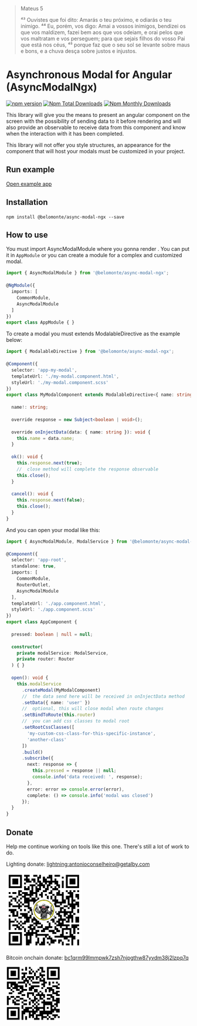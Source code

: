 > Mateus 5
>
> ⁴³ Ouvistes que foi dito: Amarás o teu próximo, e odiarás o teu inimigo. ⁴⁴ Eu, porém, vos digo: Amai a vossos inimigos, bendizei os que vos maldizem, fazei bem aos que vos odeiam, e orai pelos que vos maltratam e vos perseguem; para que sejais filhos do vosso Pai que está nos céus, ⁴⁵ porque faz que o seu sol se levante sobre maus e bons, e a chuva desça sobre justos e injustos.

# Asynchronous Modal for Angular (AsyncModalNgx)

[![npm version](https://badge.fury.io/js/@belomonte%2Fasync-modal-ngx.svg)](https://github.com/antonioconselheiro/async-modal-ngx)
[![Npm Total Downloads](https://img.shields.io/npm/dt/@belomonte/async-modal-ngx.svg)](https://github.com/antonioconselheiro/async-modal-ngx)
[![Npm Monthly Downloads](https://img.shields.io/npm/dm/@belomonte/async-modal-ngx.svg)](https://github.com/antonioconselheiro/async-modal-ngx)


This library will give you the means to present an angular component on the screen with the possibility of sending data to it before rendering and will also provide an observable to receive data from this component and know when the interaction with it has been completed.

This library will not offer you style structures, an appearance for the component that will host your modals must be customized in your project.

## Run example
[Open example app](https://antonioconselheiro.github.io/async-modal-ngx/working-example/browser/)

## Installation

`npm install @belomonte/async-modal-ngx --save`

## How to use

You must import AsyncModalModule where you gonna render <modal-outlet>. You can put it in `AppModule` or you can create a module for a complex and customized modal. 

```typescript
import { AsyncModalModule } from '@belomonte/async-modal-ngx';

@NgModule({
  imports: [
    CommonModule,
    AsyncModalModule
  ]
})
export class AppModule { }
```

To create a modal you must extends ModalableDirective as the example below:

```typescript
import { ModalableDirective } from '@belomonte/async-modal-ngx';

@Component({
  selector: 'app-my-modal',
  templateUrl: './my-modal.component.html',
  styleUrl: './my-modal.component.scss'
})
export class MyModalComponent extends ModalableDirective<{ name: string }, boolean> {

  name!: string;

  override response = new Subject<boolean | void>();
  
  override onInjectData(data: { name: string }): void {
    this.name = data.name;
  }

  ok(): void {
    this.response.next(true);
    //  close method will complete the response observable
    this.close();
  }

  cancel(): void {
    this.response.next(false);
    this.close();
  }
}
```

And you can open your modal like this:

```typescript
import { AsyncModalModule, ModalService } from '@belomonte/async-modal-ngx';

@Component({
  selector: 'app-root',
  standalone: true,
  imports: [
    CommonModule,
    RouterOutlet,
    AsyncModalModule
  ],
  templateUrl: './app.component.html',
  styleUrl: './app.component.scss'
})
export class AppComponent {

  pressed: boolean | null = null;

  constructor(
    private modalService: ModalService,
    private router: Router
  ) { }

  open(): void {
    this.modalService
      .createModal(MyModalComponent)
      //  the data send here will be received in onInjectData method
      .setData({ name: 'user' })
      //  optional, this will close modal when route changes
      .setBindToRoute(this.router)
      //  you can add css classes to modal root
      .setRootCssClasses([
        'my-custom-css-class-for-this-specific-instance',
        'another-class'
      ])
      .build()
      .subscribe({
        next: response => {
          this.pressed = response || null;
          console.info('data received: ', response);
        },
        error: error => console.error(error),
        complete: () => console.info('modal was closed')
      });
  }
}
```

## Donate
Help me continue working on tools like this one.
There's still a lot of work to do.

Lighting donate: <a href="lightning:antonioconselheiro@getalby.com">lightning:antonioconselheiro@getalby.com</a>

![zap me](https://raw.githubusercontent.com/antonioconselheiro/antonioconselheiro/main/img/qrcode-wallet-lighting.png)

Bitcoin onchain donate: <a href="bitcoin:bc1qrm99lmmpwk7zsh7njpgthw87yvdm38j2lzpq7q">bc1qrm99lmmpwk7zsh7njpgthw87yvdm38j2lzpq7q</a>

![zap me](https://raw.githubusercontent.com/antonioconselheiro/antonioconselheiro/main/img/qrcode-wallet-bitcoin.png)